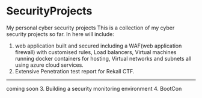 # SecurityProjects
My personal cyber security projects
This is a collection of my cyber security projects so far. In here will include:
1. web application built and secured including a WAF(web application firewall) with customised rules, Load balancers, Virtual machines running docker containers for hosting, Virtual networks and subnets all using azure cloud services.
2. Extensive Penetration test report for Rekall CTF.
__________________

coming soon
3. Building a security monitoring environment
4. BootCon
